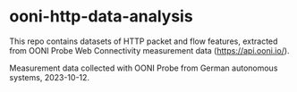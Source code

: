 # ooni-http-data-analysis
This repo contains datasets of HTTP packet and flow features, extracted from OONI Probe Web Connectivity measurement data (https://api.ooni.io/).

Measurement data collected with OONI Probe from German autonomous systems, 2023-10-12.
